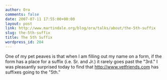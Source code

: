 ```yaml
---
author: Ora
comments: false
date: 2007-07-11 17:55:00+00:00
layout: post
link: http://www.martindale.org/blog/ora/talks/about/the-5th-suffix
slug: the-5th-suffix
title: The 5th Suffix
wordpress_id: 284
---
```


One of my pet peaves is that when I am filling out my name on a form, if the form has a place for a suffix (i.e. Sr. and Jr.) it rarely goes past the "3rd." I was pleasantly surprised today to find that http://www.vetfriends.com has suffixes going to the "5th."
